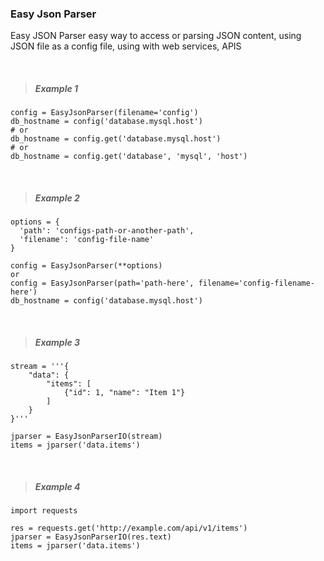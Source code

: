 ### Easy Json Parser

Easy JSON Parser easy way to access or parsing JSON content, using JSON file as a config file, using with web services, APIS

<br>

> ##### **Example 1**

```
config = EasyJsonParser(filename='config')
db_hostname = config('database.mysql.host')
# or
db_hostname = config.get('database.mysql.host')
# or 
db_hostname = config.get('database', 'mysql', 'host')
```
<br>

> ##### **Example 2**

```
options = {
  'path': 'configs-path-or-another-path',
  'filename': 'config-file-name'
}

config = EasyJsonParser(**options)
or
config = EasyJsonParser(path='path-here', filename='config-filename-here')
db_hostname = config('database.mysql.host')
```
<br>

> ##### Example 3

```
stream = '''{
    "data": {
        "items": [
            {"id": 1, "name": "Item 1"}
        ]
    }
}'''

jparser = EasyJsonParserIO(stream)
items = jparser('data.items')
```
<br>

> ##### Example 4

```
import requests

res = requests.get('http://example.com/api/v1/items')
jparser = EasyJsonParserIO(res.text)
items = jparser('data.items')
```